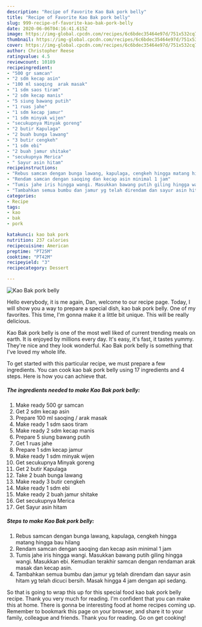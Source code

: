 ```yaml
---
description: "Recipe of Favorite Kao Bak pork belly"
title: "Recipe of Favorite Kao Bak pork belly"
slug: 999-recipe-of-favorite-kao-bak-pork-belly
date: 2020-06-06T04:16:41.615Z
image: https://img-global.cpcdn.com/recipes/6c6bdec35464e97d/751x532cq70/kao-bak-pork-belly-foto-resep-utama.jpg
thumbnail: https://img-global.cpcdn.com/recipes/6c6bdec35464e97d/751x532cq70/kao-bak-pork-belly-foto-resep-utama.jpg
cover: https://img-global.cpcdn.com/recipes/6c6bdec35464e97d/751x532cq70/kao-bak-pork-belly-foto-resep-utama.jpg
author: Christopher Reese
ratingvalue: 4.5
reviewcount: 10189
recipeingredient:
- "500 gr samcan"
- "2 sdm kecap asin"
- "100 ml saoqing  arak masak"
- "1 sdm saos tiram"
- "2 sdm kecap manis"
- "5 siung bawang putih"
- "1 ruas jahe"
- "1 sdm kecap jamur"
- "1 sdm minyak wijen"
- "secukupnya Minyak goreng"
- "2 butir Kapulaga"
- "2 buah bunga lawang"
- "3 butir cengkeh"
- "1 sdm ebi"
- "2 buah jamur shitake"
- "secukupnya Merica"
- " Sayur asin hitam"
recipeinstructions:
- "Rebus samcan dengan bunga lawang, kapulaga, cengkeh hingga matang hingga bau hilang"
- "Rendam samcan dengan saoqing dan kecap asin minimal 1 jam"
- "Tumis jahe iris hingga wangi. Masukkan bawang putih giling hingga wangi. Masukkan ebi. Kemudian terakhir samcan dengan rendaman arak masak dan kecap asin."
- "Tambahkan semua bumbu dan jamur yg telah direndam dan sayur asin hitam yg telah dicuci bersih. Masak hingga 4 jam dengan api sedang."
categories:
- Recipe
tags:
- kao
- bak
- pork

katakunci: kao bak pork 
nutrition: 237 calories
recipecuisine: American
preptime: "PT25M"
cooktime: "PT42M"
recipeyield: "3"
recipecategory: Dessert

---
```



![Kao Bak pork belly](https://img-global.cpcdn.com/recipes/6c6bdec35464e97d/751x532cq70/kao-bak-pork-belly-foto-resep-utama.jpg)

Hello everybody, it is me again, Dan, welcome to our recipe page. Today, I will show you a way to prepare a special dish, kao bak pork belly. One of my favorites. This time, I'm gonna make it a little bit unique. This will be really delicious.



Kao Bak pork belly is one of the most well liked of current trending meals on earth. It is enjoyed by millions every day. It's easy, it's fast, it tastes yummy. They're nice and they look wonderful. Kao Bak pork belly is something that I've loved my whole life.


To get started with this particular recipe, we must prepare a few ingredients. You can cook kao bak pork belly using 17 ingredients and 4 steps. Here is how you can achieve that.

<!--inarticleads1-->

##### The ingredients needed to make Kao Bak pork belly:

1. Make ready 500 gr samcan
1. Get 2 sdm kecap asin
1. Prepare 100 ml saoqing / arak masak
1. Make ready 1 sdm saos tiram
1. Make ready 2 sdm kecap manis
1. Prepare 5 siung bawang putih
1. Get 1 ruas jahe
1. Prepare 1 sdm kecap jamur
1. Make ready 1 sdm minyak wijen
1. Get secukupnya Minyak goreng
1. Get 2 butir Kapulaga
1. Take 2 buah bunga lawang
1. Make ready 3 butir cengkeh
1. Make ready 1 sdm ebi
1. Make ready 2 buah jamur shitake
1. Get secukupnya Merica
1. Get  Sayur asin hitam




<!--inarticleads2-->

##### Steps to make Kao Bak pork belly:

1. Rebus samcan dengan bunga lawang, kapulaga, cengkeh hingga matang hingga bau hilang
1. Rendam samcan dengan saoqing dan kecap asin minimal 1 jam
1. Tumis jahe iris hingga wangi. Masukkan bawang putih giling hingga wangi. Masukkan ebi. Kemudian terakhir samcan dengan rendaman arak masak dan kecap asin.
1. Tambahkan semua bumbu dan jamur yg telah direndam dan sayur asin hitam yg telah dicuci bersih. Masak hingga 4 jam dengan api sedang.




So that is going to wrap this up for this special food kao bak pork belly recipe. Thank you very much for reading. I'm confident that you can make this at home. There is gonna be interesting food at home recipes coming up. Remember to bookmark this page on your browser, and share it to your family, colleague and friends. Thank you for reading. Go on get cooking!
